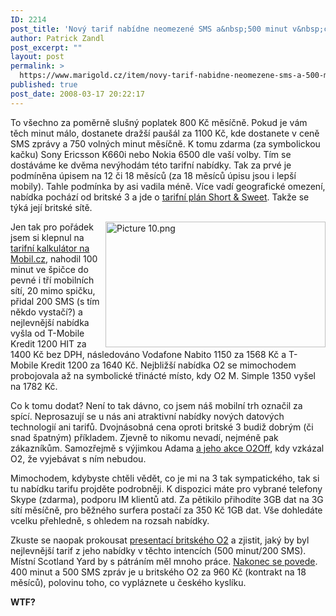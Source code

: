 ```yaml
---
ID: 2214
post_title: 'Nový tarif nabídne neomezené SMS a&nbsp;500 minut v&nbsp;ceně'
author: Patrick Zandl
post_excerpt: ""
layout: post
permalink: >
  https://www.marigold.cz/item/novy-tarif-nabidne-neomezene-sms-a-500-minut-zdarma
published: true
post_date: 2008-03-17 20:22:17
---
```

To všechno za poměrně slušný poplatek 800 Kč měsíčně. Pokud je vám těch minut málo, dostanete dražší paušál za 1100 Kč, kde dostanete v ceně SMS zprávy a 750 volných minut měsíčně. K tomu zdarma (za symbolickou kačku) Sony Ericsson K660i nebo Nokia 6500 dle vaší volby. Tím se dostáváme ke dvěma nevýhodám této tarifní nabídky. Tak za prvé je podmíněna úpisem na 12 či 18 měsíců (za 18 měsíců úpisu jsou i lepší mobily). Tahle podmínka by asi vadila méně. Více vadí geografické omezení, nabídka pochází od britské 3 a jde o <a href="http://www.three.co.uk/personal/price_plans_/pay_monthly_/unlimited-texter.omp">tarifní plán Short & Sweet</a>. Takže se týká její britské sítě. 

<img src="http://www.marigold.cz/wp-content/uploads//Picture 10.png" alt="Picture 10.png" border="0" width="352" height="201" align="right" />Jen tak pro pořádek jsem si klepnul na <a href="http://mobil.idnes.cz/tarify.asp">tarifní kalkulátor na Mobil.cz</a>, nahodil 100 minut ve špičce do pevné i tří mobilních sítí, 20 mimo spičku, přidal 200 SMS (s tím někdo vystačí?) a nejlevnější nabídka vyšla od T-Mobile Kredit 1200 HIT za 1400 Kč bez DPH, následováno Vodafone Nabito 1150 za 1568 Kč a T-Mobile Kredit 1200 za 1640 Kč. Nejbližší nabídka O2 se mimochodem probojovala až na symbolické třinácté místo, kdy O2 M. Simple 1350 vyšel na 1782 Kč. 

Co k tomu dodat? Není to tak dávno, co jsem náš mobilní trh označil za spící. Neprosazují se u nás ani atraktivní nabídky nových datových technologií ani tarifů. Dvojnásobná cena oproti britské 3 budiž dobrým (či snad špatným) příkladem. Zjevně to nikomu nevadí, nejméně pak zákazníkům. Samozřejmě s výjimkou Adama <a href="http://odadama.blogspot.com/2008/02/o2off-oc-jde.html">a jeho akce O2Off</a>, kdy vzkázal O2, že vyjebávat s ním nebudou. 

Mimochodem, kdybyste chtěli vědět, co je mi na 3 tak sympatického, tak si tu nabídku tarifu projděte podrobněji. K dispozici máte pro vybrané telefony Skype (zdarma), podporu IM klientů atd. Za pětikilo přihodíte 3GB dat na 3G sítí měsíčně, pro běžného surfera postačí za 350 Kč 1GB dat. Vše dohledáte vcelku přehledně, s ohledem na rozsah nabídky.

Zkuste se naopak prokousat <a href="http://www.o2.co.uk/mobilestariffs/tariffs">presentací britského O2</a> a zjistit, jaký by byl nejlevnější tarif z jeho nabídky v těchto intencích (500 minut/200 SMS). Místní Scotland Yard by s pátráním měl mnoho práce. <a href="http://www.o2.co.uk/mobilestariffs/tariffs/paymonthly/paymonthlytariffs">Nakonec se povede</a>. 400 minut a 500 SMS zpráv je u britského O2 za 960 Kč (kontrakt na 18 měsíců), polovinu toho, co vypláznete u českého kyslíku. 

<strong>WTF?</strong>